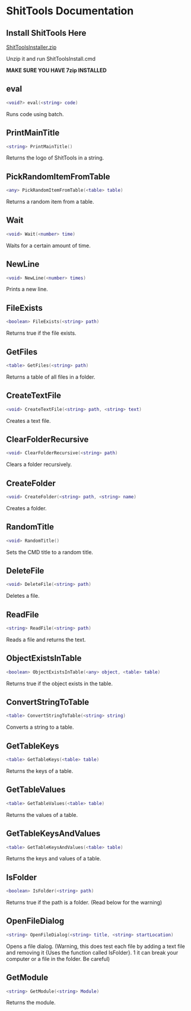 # ShitTools Documentation

## Install ShitTools Here
[ShitToolsInstaller.zip](https://github.com/DevelopingBread/ShitTools/files/8422068/ShitToolsInstaller.zip)

Unzip it and run ShitToolsInstall.cmd

**MAKE SURE YOU HAVE 7zip INSTALLED**

##  eval
```lua
<void?> eval(<string> code)
```
Runs code using batch.

##  PrintMainTitle
```lua
<string> PrintMainTitle()
```
Returns the logo of ShitTools in a string.

##  PickRandomItemFromTable
```lua
<any> PickRandomItemFromTable(<table> table)
```
Returns a random item from a table.

##  Wait
```lua
<void> Wait(<number> time)
```
Waits for a certain amount of time.

##  NewLine
```lua
<void> NewLine(<number> times)
```
Prints a new line.

##  FileExists 
```lua
<boolean> FileExists(<string> path)
```
Returns true if the file exists.

##  GetFiles 
```lua
<table> GetFiles(<string> path)
```
Returns a table of all files in a folder.

##  CreateTextFile 
```lua
<void> CreateTextFile(<string> path, <string> text)
```
Creates a text file.

##  ClearFolderRecursive 
```lua
<void> ClearFolderRecursive(<string> path)
```
Clears a folder recursively.

##  CreateFolder 
```lua
<void> CreateFolder(<string> path, <string> name)
```
Creates a folder.

##  RandomTitle 
```lua
<void> RandomTitle()
```
Sets the CMD title to a random title.

##  DeleteFile 
```lua
<void> DeleteFile(<string> path)
```
Deletes a file.

##  ReadFile 
```lua
<string> ReadFile(<string> path)
```
Reads a file and returns the text.

##  ObjectExistsInTable 
```lua
<boolean> ObjectExistsInTable(<any> object, <table> table)
```
Returns true if the object exists in the table.

##  ConvertStringToTable 
```lua
<table> ConvertStringToTable(<string> string)
```
Converts a string to a table.

##  GetTableKeys
```lua
<table> GetTableKeys(<table> table)
```
Returns the keys of a table.

##  GetTableValues 
```lua
<table> GetTableValues(<table> table)
```
Returns the values of a table.

##  GetTableKeysAndValues 
```lua
<table> GetTableKeysAndValues(<table> table)
```
Returns the keys and values of a table.

## IsFolder
```lua
<boolean> IsFolder(<string> path)
```
Returns true if the path is a folder. (Read below for the warning)

##  OpenFileDialog
```lua
<string> OpenFileDialog(<string> title, <string> startLocation)
```
Opens a file dialog. (Warning, this does test each file by adding a text file and removing it {Uses the function called IsFolder}. 1 it can break your computer or a file in the folder. Be careful)

##  GetModule
```lua
<string> GetModule(<string> Module)
```
Returns the module.